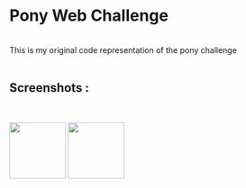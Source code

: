 # Pony Web Challenge
<br/>
This is my original code representation of the pony challenge
<br/>
<br/>
<h2>Screenshots :</h2> 
<br />
<p float="left">
  <img src="https://i.imgur.com/DJzoyEU.png" width=100>
  <img src="https://i.imgur.com/RoyG3GR.png" width=100>
</p>
